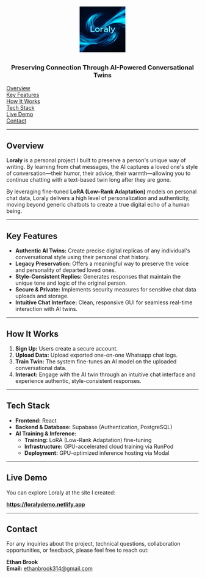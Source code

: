 # <div align="center"><img src="public/loraly-logo.png" alt="Loraly Logo" width="120"></div>
### <div align="center">Preserving Connection Through AI-Powered Conversational Twins</div>

[Overview](#overview)  
[Key Features](#key-features)  
[How It Works](#how-it-works)  
[Tech Stack](#tech-stack)  
[Live Demo](#live-demo)  
[Contact](#contact)  

---

## Overview

**Loraly** is a personal project I built to preserve a person's unique way of writing. By learning from chat messages, the AI captures a loved one's style of conversation—their humor, their advice, their warmth—allowing you to continue chatting with a text-based twin long after they are gone.

By leveraging fine-tuned **LoRA (Low-Rank Adaptation)** models on personal chat data, Loraly delivers a high level of personalization and authenticity, moving beyond generic chatbots to create a true digital echo of a human being.

---

## Key Features

- **Authentic AI Twins:** Create precise digital replicas of any individual's conversational style using their personal chat history.
- **Legacy Preservation:** Offers a meaningful way to preserve the voice and personality of departed loved ones.
- **Style-Consistent Replies:** Generates responses that maintain the unique tone and logic of the original person.
- **Secure & Private:** Implements security measures for sensitive chat data uploads and storage.
- **Intuitive Chat Interface:** Clean, responsive GUI for seamless real-time interaction with AI twins.

---

## How It Works

1.  **Sign Up:** Users create a secure account.
2.  **Upload Data:** Upload exported one-on-one Whatsapp chat logs.
3.  **Train Twin:** The system fine-tunes an AI model on the uploaded conversational data.
4.  **Interact:** Engage with the AI twin through an intuitive chat interface and experience authentic, style-consistent responses.

---

## Tech Stack

- **Frontend:** React
- **Backend & Database:** Supabase (Authentication, PostgreSQL)
- **AI Training & Inference:**
  - **Training:** LoRA (Low-Rank Adaptation) fine-tuning
  - **Infrastructure:** GPU-accelerated cloud training via RunPod
  - **Deployment:** GPU-optimized inference hosting via Modal

---

## Live Demo

You can explore Loraly at the site I created:

**https://loralydemo.netlify.app**

---

## Contact

For any inquiries about the project, technical questions, collaboration opportunities, or feedback, please feel free to reach out:

**Ethan Brook**  
**Email:** ethanbrook314@gmail.com